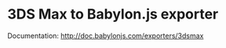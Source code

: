 3DS Max to Babylon.js exporter
==============================

Documentation: http://doc.babylonjs.com/exporters/3dsmax






